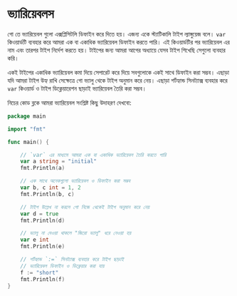 # ভ্যারিয়েবলস
গো তে ভ্যারিয়েবল গুলো এক্সপ্লিসিটলি ডিফাইন করে দিতে হয়। এজন্য একে স্ট্যাটিকালি টাইপ ল্যাঙ্গুয়েজ বলে। `var` কিওয়ার্ডটি ব্যবহার করে আমরা এক বা একাধিক ভ্যারিয়েবল ডিফাইন করতে পারি। এই কিওয়ার্ডটির পর ভ্যারিয়েবল এর নাম এবং তারপর টাইপ নির্দেশ করতে হয়। টাইপের জন্য আমরা আগের অধ্যায়ে যেসব টাইপ শিখেছি সেগুলো ব্যবহার করি।  

একই টাইপের একাধিক ভ্যারিয়েবল কমা দিয়ে সেপারেট করে দিয়ে সবগুলোকে একই সাথে ডিফাইন করা সম্ভব। এছাড়া যদি আমরা টাইপ উহ্য রাখি সেক্ষেত্রে গো ভ্যালু থেকে টাইপ অনুমান করে নেয়। এছাড়া শর্টহ্যান্ড সিনট্যাক্স ব্যবহার করে `var` কিওয়ার্ড ও টাইপ ডিক্লেয়ারেশন ছাড়াই ভ্যারিয়েবল তৈরি করা সম্ভব।  

নিচের কোড ব্লকে আমরা ভ্যারিয়েবল সংশ্লিষ্ট কিছু উদাহরণ দেখবো:


```go
package main

import "fmt"

func main() {

    // `var` এর মাধ্যমে আমরা এক বা একাধিক ভ্যারিয়েবল তৈরি করতে পারি
    var a string = "initial"
    fmt.Println(a)

    // এক সাথে অনেকগুলো ভ্যারিয়েবল ও ডিফাইন করা সম্ভব 
    var b, c int = 1, 2
    fmt.Println(b, c)

    // টাইপ উল্লেখ না করলে গো নিজে থেকেই টাইপ অনুমান করে নেয়
    var d = true
    fmt.Println(d)

    // ভ্যালু না দেওয়া থাকলে "জিরো ভ্যালু" ধরে নেওয়া হয়
    var e int
    fmt.Println(e)

    // শর্টহ্যান্ড `:=` সিনট্যাক্স ব্যবহার করে টাইপ ছাড়াই 
    // ভ্যারিয়েবল ডিফাইন ও ডিক্লেয়ার করা যায়
    f := "short"
    fmt.Println(f)
}


```